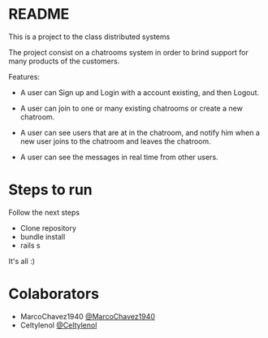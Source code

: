 # README

This is a project to the class distributed systems

The project consist on a chatrooms system in order to brind support for many products of the customers.


Features:

* A user can Sign up and Login with a account existing, and then Logout.

* A user can join to one or many existing chatrooms or create a new chatroom.

* A user can see users that are at in the chatroom, 
and notify him when a new user joins to the chatroom and leaves the chatroom.

* A user can see the messages in real time from other users.

# Steps to run 
Follow the next steps
* Clone repository
* bundle install
* rails s

It's all :)

# Colaborators
* MarcoChavez1940 [@MarcoChavez1940](https://github.com/MarcoChavez1940)
* Celtylenol [@Celtylenol](https://github.com/Celtylenol)

